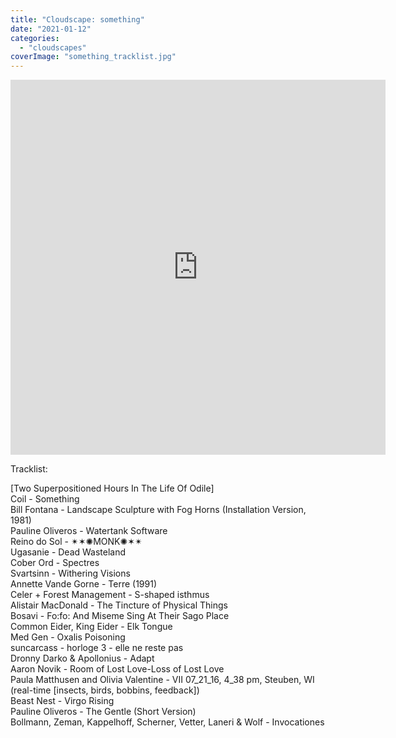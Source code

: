 ```yaml
---
title: "Cloudscape: something"
date: "2021-01-12"
categories: 
  - "cloudscapes"
coverImage: "something_tracklist.jpg"
---
```


<iframe width="600" height="600" src="https://www.mixcloud.com/widget/iframe/?feed=%2Feveningoflight%2Fsomething%2F" frameborder="0"></iframe>

Tracklist:

\[Two Superpositioned Hours In The Life Of Odile\]  
Coil - Something  
Bill Fontana - Landscape Sculpture with Fog Horns (Installation Version, 1981)  
Pauline Oliveros - Watertank Software  
Reino do Sol - ✴✶✺MONK✺✶✴  
Ugasanie - Dead Wasteland  
Cober Ord - Spectres  
Svartsinn - Withering Visions  
Annette Vande Gorne - Terre (1991)  
Celer + Forest Management - S-shaped isthmus  
Alistair MacDonald - The Tincture of Physical Things  
Bosavi - Fo:fo: And Miseme Sing At Their Sago Place  
Common Eider, King Eider - Elk Tongue  
Med Gen - Oxalis Poisoning  
suncarcass - horloge 3 - elle ne reste pas  
Dronny Darko & Apollonius - Adapt  
Aaron Novik - Room of Lost Love-Loss of Lost Love  
Paula Matthusen and Olivia Valentine - VII 07\_21\_16, 4\_38 pm, Steuben, WI (real-time \[insects, birds, bobbins, feedback\])  
Beast Nest - Virgo Rising  
Pauline Oliveros - The Gentle (Short Version)  
Bollmann, Zeman, Kappelhoff, Scherner, Vetter, Laneri & Wolf - Invocationes
